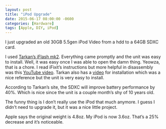 ```yaml
---
layout: post
title: "iPod Upgrade"
date: 2015-06-17 08:00:00 -0600
categories: [Hardware]
tags: [Apple, DIY, iPod]
---
```


I just upgraded an old 30GB 5.5gen iPod Video from a hdd to a 64GB SDXC card.

I used [Tarkan’s iFlash mk2](https://www.iflash.xyz/store/). Everything came promptly and the unit was easy to install. Well, it was easy once I was able to open the damn thing. Yeowza, that is a chore. I read iFixit’s instructions but more helpful in disassembly was this [YouTube video](https://www.youtube.com/watch?v=kmq4c-PP3Pk). Tarkan also has a [video](https://www.youtube.com/watch?v=HPx7q_5uLyI) for installation which was a nice reference but the unit is very easy to install.

According to Tarkan’s site, the SDXC will improve battery performance by 40%. Which is nice since the unit is a couple month’s shy of 10 years old.

The funny thing is I don’t really use the iPod that much anymore. I guess I didn’t need to upgrade it, but it was a nice little project.

Apple says the original weight is 4.8oz. My iPod is now 3.6oz. That’s a 25% decrease and it’s noticeable.

